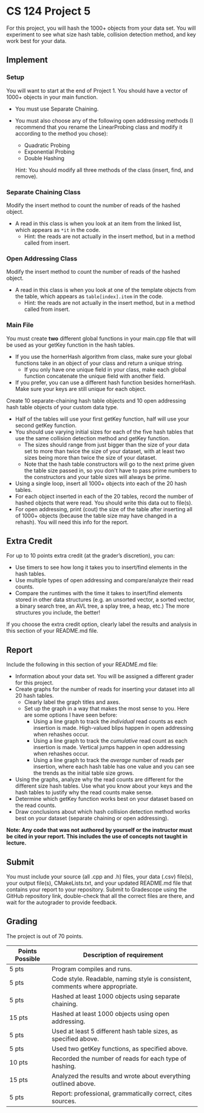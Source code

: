 # CS 124 Project 5

For this project, you will hash the 1000+ objects from your data set. You will experiment to see what size hash table, collision detection method, and key work best for your data.

## Implement

### Setup
You will want to start at the end of Project 1. You should have a vector of 1000+ objects in your main function.
* You must use Separate Chaining.
* You must also choose any of the following open addressing methods (I recommend that you rename the LinearProbing class and modify it according to the method you chose):
  * Quadratic Probing
  * Exponential Probing
  * Double Hashing
  
  Hint: You should modify all three methods of the class (insert, find, and remove).

### Separate Chaining Class
Modify the insert method to count the number of reads of the hashed object.
* A read in this class is when you look at an item from the linked list, which appears as `*it` in the code.
  * Hint: the reads are not actually in the insert method, but in a method called from insert.

### Open Addressing Class
Modify the insert method to count the number of reads of the hashed object.
* A read in this class is when you look at one of the template objects from the table, which appears as `table[index].item` in the code.
  * Hint: the reads are not actually in the insert method, but in a method called from insert.

### Main File
You must create **two** different global functions in your main.cpp file that will be used as your getKey function in the hash tables.
* If you use the hornerHash algorithm from class, make sure your global functions take in an object of your class and return a unique string.
  * If you only have one unique field in your class, make each global function concatenate the unique field with another field.
* If you prefer, you can use a different hash function besides hornerHash. Make sure your keys are still unique for each object.

Create 10 separate-chaining hash table objects and 10 open addressing hash table objects of your custom data type.
* Half of the tables will use your first getKey function, half will use your second getKey function.
* You should use varying initial sizes for each of the five hash tables that use the same collision detection method and getKey function. 
  * The sizes should range from just bigger than the size of your data set to more than twice the size of your dataset, with at least two sizes being more than twice the size of your dataset.
  * Note that the hash table constructors will go to the next prime given the table size passed in, so you don't have to pass prime numbers to the constructors and your table sizes will always be prime.
* Using a single loop, insert all 1000+ objects into each of the 20 hash tables.
* For each object inserted in each of the 20 tables, record the number of hashed objects that were read. You should write this data out to file(s).
* For open addressing, print (cout) the size of the table after inserting all of 1000+  objects (because the table size may have changed in a rehash). You will need this info for the report.

## Extra Credit
For up to 10 points extra credit (at the grader’s discretion), you can:
* Use timers to see how long it takes you to insert/find elements in the hash tables.
* Use multiple types of open addressing and compare/analyze their read counts.
* Compare the runtimes with the time it takes to insert/find elements stored in other data structures (e.g. an unsorted vector, a sorted vector, a binary search tree, an AVL tree, a splay tree, a heap, etc.) The more structures you include, the better!

If you choose the extra credit option, clearly label the results and analysis in this section of your README.md file.

## Report
Include the following in this section of your README.md file:
* Information about your data set. You will be assigned a different grader for this project.
* Create graphs for the number of reads for inserting your dataset into all 20 hash tables.
  * Clearly label the graph titles and axes.
  * Set up the graph in a way that makes the most sense to you. Here are some options I have seen before:
    * Using a line graph to track the *individual* read counts as each insertion is made. High-valued blips happen in open addressing when rehashes occur.
    * Using a line graph to track the *cumulative* read count as each insertion is made. Vertical jumps happen in open addressing when rehashes occur.
    * Using a line graph to track the *average* number of reads per insertion, where each hash table has one value and you can see the trends as the initial table size grows.
* Using the graphs, analyze why the read counts are different for the different size hash tables. Use what you know about your keys and the hash tables to justify why the read counts make sense.
* Determine which getKey function works best on your dataset based on the read counts.
* Draw conclusions about which hash collision detection method works best on your dataset (separate chaining or open addressing).

**Note: Any code that was not authored by yourself or the instructor must be cited in your report. This includes the use of concepts not taught in lecture.**

## Submit
You must include your source (all .cpp and .h) files, your data (.csv) file(s), your output file(s), CMakeLists.txt, and your updated README.md file that contains your report to your repository. Submit to Gradescope using the GitHub repository link, double-check that all the correct files are there, and wait for the autograder to provide feedback.

## Grading
The project is out of 70 points.

| Points Possible | Description of requirement                                                    |
|------------------- |-------------------------------------------------------------------------------|
| 5 pts | Program compiles and runs.                                                    |
| 5 pts | Code style. Readable, naming style is consistent, comments where appropriate. |
| 5 pts | Hashed at least 1000 objects using separate chaining.                         |
| 15 pts | Hashed at least 1000 objects using open addressing.                           |
| 5 pts | Used at least 5 different hash table sizes, as specified above.               |
| 5 pts | Used two getKey functions, as specified above.                                |
| 10 pts | Recorded the number of reads for each type of hashing.                        |
| 15 pts | Analyzed the results and wrote about everything outlined above.               |
| 5 pts | Report: professional, grammatically correct, cites sources.                   |